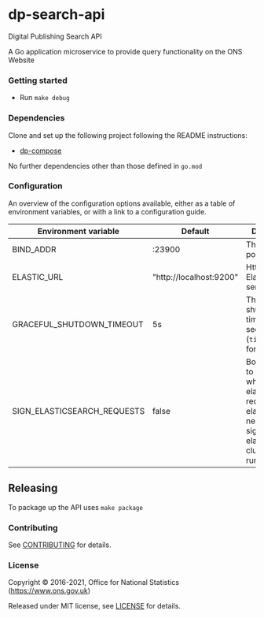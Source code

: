 dp-search-api
================
Digital Publishing Search API

A Go application microservice to provide query functionality on the ONS Website

### Getting started

* Run `make debug`

### Dependencies

Clone and set up the following project following the README instructions:
- [dp-compose](https://github.com/ONSdigital/dp-compose)

No further dependencies other than those defined in `go.mod`

### Configuration

An overview of the configuration options available, either as a table of
environment variables, or with a link to a configuration guide.

| Environment variable | Default | Description
| -------------------------   | ----------------------- | -----------
| BIND_ADDR                   | :23900                  | The host and port to bind to
| ELASTIC_URL	              | "http://localhost:9200" | Http url of the ElasticSearch server
| GRACEFUL_SHUTDOWN_TIMEOUT   | 5s                      | The graceful shutdown timeout in seconds (`time.Duration` format)
| SIGN_ELASTICSEARCH_REQUESTS | false                   | Boolean flag to identify whether elasticsearch requests via elastic API need to be signed if elasticsearch cluster is running in aws

## Releasing

To package up the API uses `make package`

### Contributing

See [CONTRIBUTING](CONTRIBUTING.md) for details.

### License

Copyright © 2016-2021, Office for National Statistics (https://www.ons.gov.uk)

Released under MIT license, see [LICENSE](LICENSE.md) for details.
